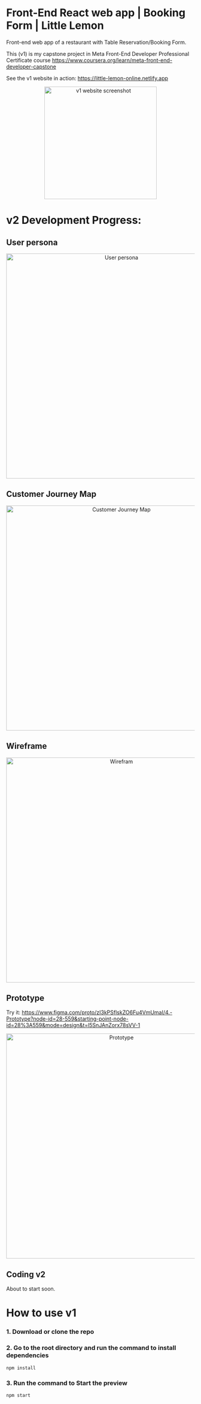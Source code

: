 # Front-End React web app | Booking Form | Little Lemon

Front-end web app of a restaurant with Table Reservation/Booking Form.

This (v1) is my capstone project in Meta Front-End Developer Professional Certificate course https://www.coursera.org/learn/meta-front-end-developer-capstone

See the v1 website in action: https://little-lemon-online.netlify.app

<p align="center">
    <img width="300" src="https://i.imgur.com/VrBhPIq.png" alt="v1 website screenshot">
</p>

# v2 Development Progress:
## User persona
<p align="center">
    <img width="600" src="https://i.imgur.com/4MNeEGp.png" alt="User persona">
</p>

## Customer Journey Map
<p align="center">
    <img width="600" src="https://i.imgur.com/xZ4WPim.png" alt="Customer Journey Map">
</p>

## Wireframe
<p align="center">
    <img width="600" src="https://i.imgur.com/IvtjeYk.png" alt="Wirefram">
</p>

## Prototype
Try it: https://www.figma.com/proto/zI3kPSflskZO6Fu4VmUmaI/4.-Prototype?node-id=28-559&starting-point-node-id=28%3A559&mode=design&t=l5SnJAnZorx78sVV-1
<p align="center">
    <img width="600" src="https://i.imgur.com/6dI1oIH.png" alt="Prototype">
</p>

## Coding v2
About to start soon.

# How to use v1
### 1. Download or clone the repo
### 2. Go to the root directory and run the command to install dependencies
```
npm install
```
### 3. Run the command to Start the preview
```
npm start
```

